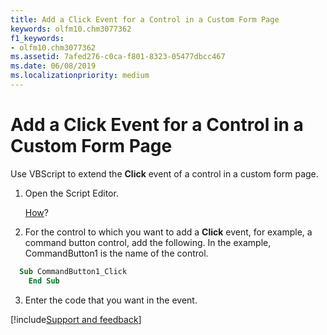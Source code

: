 ```yaml
---
title: Add a Click Event for a Control in a Custom Form Page
keywords: olfm10.chm3077362
f1_keywords:
- olfm10.chm3077362
ms.assetid: 7afed276-c0ca-f801-8323-05477dbcc467
ms.date: 06/08/2019
ms.localizationpriority: medium
---
```



# Add a Click Event for a Control in a Custom Form Page

Use VBScript to extend the **Click** event of a control in a custom form page.


1. Open the Script Editor. 
    
    [How](using-the-script-editor.md)?
    
2. For the control to which you want to add a **Click** event, for example, a command button control, add the following. In the example, CommandButton1 is the name of the control.
    
```vb
  Sub CommandButton1_Click 
    End Sub
```

3. Enter the code that you want in the event.

[!include[Support and feedback](~/includes/feedback-boilerplate.md)]